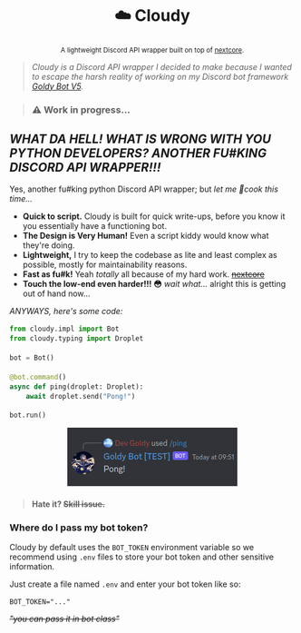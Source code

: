 <div align="center">

  # ☁️ Cloudy

  <sub>A lightweight Discord API wrapper built on top of [nextcore](https://github.com/nextsnake/nextcore).</sub>

</div>

> *Cloudy is a Discord API wrapper I decided to make because I wanted to escape the harsh reality of working on my Discord bot framework [Goldy Bot V5](https://github.com/Goldy-Bot/Goldy-Bot-V5).*

> ### ⚠️ Work in progress...

## *WHAT DA HELL! WHAT IS WRONG WITH YOU PYTHON DEVELOPERS? ANOTHER FU#KING DISCORD API WRAPPER!!!*
Yes, another fu#king python Discord API wrapper; but *let me 🍲cook this time...*

- **Quick to script.** Cloudy is built for quick write-ups, before you know it you essentially have a functioning bot.
- **The Design is Very Human!** Even a script kiddy would know what they're doing.
- **Lightweight,** I try to keep the codebase as lite and least complex as possible, mostly for maintainability reasons.
- **Fast as fu#k!** Yeah *totally* all because of my hard work. [~~nextcore~~](https://github.com/nextsnake/nextcore)
- **Touch the low-end even harder!!! 😳** *wait what...* alright this is getting out of hand now...

*ANYWAYS, here's some code:*

```python
from cloudy.impl import Bot
from cloudy.typing import Droplet

bot = Bot()

@bot.command()
async def ping(droplet: Droplet):
    await droplet.send("Pong!")

bot.run()
```

<div align="center">

  <img src="./assets/pong.png">

</div>

> #### Hate it? ~~Skill issue.~~

### Where do I pass my bot token?
Cloudy by default uses the ``BOT_TOKEN`` environment variable so we recommend using ``.env`` files to store your bot token and other sensitive information.

Just create a file named ``.env`` and enter your bot token like so:
```env
BOT_TOKEN="..."
```
*~~"you can pass it in bot class"~~*
